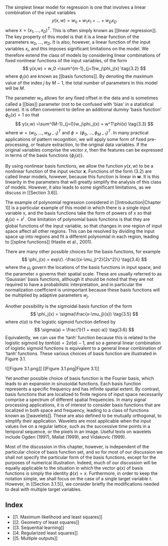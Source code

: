 The simplest linear model for regression is one that involves a linear combination of the input variables
$$
y(x,w) = w_0 + w_1x_1 + ... + w_Dx_D
\tag{3.1}
$$
where $x = (x_1, ..., x_D)^T$. This is often simply known as [[linear regression]]. The key property of this model is that it is a linear function of the parameters $w_0, ..., w_D$. It is also, however, a linear function of the input variables $x_i$, and this imposes significant limitations on the model. We therefore extend the class of models by considering linear combinations of fixed nonlinear functions of the input variables, of the form
$$
y(x,w) = w_0 =\sum^{m-1}_{j=1}w_j\phi_j(x)
\tag{3.2}
$$
where $\phi_j(x)$ are known as [[basis functions]]. By denoting the maximum value of the index *j* by *M* − 1, the total number of parameters in this model will be *M*.


The parameter $w_0$ allows for any fixed offset in the data and is sometimes called a [[bias]] parameter (not to be confused with ‘bias’ in a statistical sense). It is often convenient to define an additional dummy ‘basis function’ $\phi_0(x) = 1$ so that
$$
y(x,w) =\sum^{M-1}_{j=0}w_j\phi_j(x) = w^T\phi(x)
\tag{3.3}
$$
where $w = (w_0, ..., w_{M−1})^T$ and $\phi = (\phi_0, ..., \phi_{M−1})^T.$ In many practical applications of pattern recognition, we will apply some form of fixed pre-processing, or feature extraction, to the original data variables. If the original variables comprise the vector *x*, then the features can be expressed in terms of the basis functions $\{\phi_j(x)\}$.

By using nonlinear basis functions, we allow the function $y(x,w)$ to be a nonlinear function of the input vector **x**. Functions of the form (3.2) are called linear models, however, because this function is linear in **w**. It is this linearity in the parameters that will greatly simplify the analysis of this class of models. However, it also leads to some significant limitations, as we discuss in [[Section 3.6]].

The example of polynomial regression considered in [[Introduction|Chapter 1]] is a particular example of this model in which there is a single input variable x, and the basis functions take the form of powers of *x* so that $\phi_j(x) = x^j$ . One limitation of polynomial basis functions is that they are global functions of the input variable, so that changes in one region of input space affect all other regions. This can be resolved by dividing the input space up into regions and fit a different polynomial in each region, leading to [[spline functions]] (Hastie et al., 2001).

There are many other possible choices for the basis functions, for example
$$
\phi_j(x) = exp\{\ -\frac{(x-\mu_j)^2}{2s^2}\}
\tag{3.4}
$$
where the $\mu_j$ govern the locations of the basis functions in input space, and the parameter *s* governs their spatial scale. These are usually referred to as ‘Gaussian’ basis functions, although it should be noted that they are not required to have a probabilistic interpretation, and in particular the normalization coefficient is unimportant because these basis functions will be multiplied by adaptive parameters $w_j$.

Another possibility is the sigmoidal basis function of the form
$$
\phi_j(x) = \sigma(\frac{x-\mu_j}{s})
\tag{3.5}
$$
where $\sigma(a)$ is the logistic sigmoid function defined by
$$
\sigma(a) = \frac{1}{1 + exp(-a)}
\tag{3.6}
$$
Equivalently, we can use the ‘tanh’ function because this is related to the logistic sigmoid by $tanh(a) = 2\sigma(a) − 1$, and so a general linear combination of logistic sigmoid functions is equivalent to a general linear combination of ‘tanh’ functions. These various choices of basis function are illustrated in Figure 3.1.

![[Figure 3.1.png]]
[[Figure 3.1.png|Figure 3.1]]

Yet another possible choice of basis function is the Fourier basis, which leads to an expansion in sinusoidal functions. Each basis function represents a specific frequency and has infinite spatial extent. By contrast, basis functions that are localized to finite regions of input space necessarily comprise a spectrum of different spatial frequencies. In many signal processing applications, it is of interest to consider basis functions that are localized in both space and frequency, leading to a class of functions known as [[wavelets]]. These are also defined to be mutually orthogonal, to simplify their application. Wavelets are most applicable when the input values live on a regular lattice, such as the successive time points in a temporal sequence, or the pixels in an image. Useful texts on wavelets include Ogden (1997), Mallat (1999), and Vidakovic (1999).

Most of the discussion in this chapter, however, is independent of the particular choice of basis function set, and so for most of our discussion we shall not specify the particular form of the basis functions, except for the purposes of numerical illustration. Indeed, much of our discussion will be equally applicable to the situation in which the vector φ(x) of basis functions is simply the identity $\phi(x) = x$. Furthermore, in order to keep the notation simple, we shall focus on the case of a single target variable *t*. However, in [[Section 3.1.5]], we consider briefly the modifications needed to deal with multiple target variables.

## Index
- [[1. Maximum likelihood and least squares]]
- [[2. Geometry of least squares]]
- [[3. Sequential learning]]
- [[4. Regularized least squares]]
- [[5. Multiple outputs]]